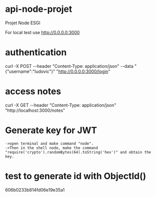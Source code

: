# api-node-projet
Projet Node ESGI


For local test use http://0.0.0.0:3000

# authentication
curl -X POST --header "Content-Type: application/json" --data "{\"username\":\"ludovic\"}" "http://0.0.0.0:3000/login"

# access notes
curl -X GET --header "Content-Type: application/json" "http://localhost:3000/notes"

# Generate key for JWT
    ->open terminal and make command "node". 
    ->Then in the shell node, make the command "require('crypto').randomBytes(64).toString('hex')" and obtain the key.

# test to generate id with ObjectId()
606b0233b814fd06e19e35a1